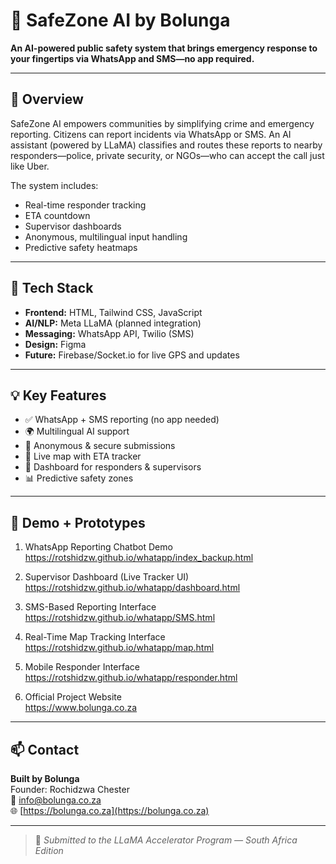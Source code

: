 # 🚨 SafeZone AI by Bolunga

**An AI-powered public safety system that brings emergency response to your fingertips via WhatsApp and SMS—no app required.**

---

## 📌 Overview

SafeZone AI empowers communities by simplifying crime and emergency reporting. Citizens can report incidents via WhatsApp or SMS. An AI assistant (powered by LLaMA) classifies and routes these reports to nearby responders—police, private security, or NGOs—who can accept the call just like Uber. 

The system includes:
- Real-time responder tracking
- ETA countdown
- Supervisor dashboards
- Anonymous, multilingual input handling
- Predictive safety heatmaps

---

## 🔧 Tech Stack

- **Frontend:** HTML, Tailwind CSS, JavaScript
- **AI/NLP:** Meta LLaMA (planned integration)
- **Messaging:** WhatsApp API, Twilio (SMS)
- **Design:** Figma
- **Future:** Firebase/Socket.io for live GPS and updates

---

## 💡 Key Features

- ✅ WhatsApp + SMS reporting (no app needed)
- 🌍 Multilingual AI support
- 🔐 Anonymous & secure submissions
- 📍 Live map with ETA tracker
- 🧭 Dashboard for responders & supervisors
- 📊 Predictive safety zones

---

## 🎥 Demo + Prototypes


 
1. WhatsApp Reporting Chatbot Demo  
   https://rotshidzw.github.io/whatapp/index_backup.html

2. Supervisor Dashboard (Live Tracker UI)  
   https://rotshidzw.github.io/whatapp/dashboard.html

3. SMS-Based Reporting Interface  
   https://rotshidzw.github.io/whatapp/SMS.html

4. Real-Time Map Tracking Interface  
   https://rotshidzw.github.io/whatapp/map.html

5. Mobile Responder Interface  
   https://rotshidzw.github.io/whatapp/responder.html

6. Official Project Website  
   https://www.bolunga.co.za

---

## 📫 Contact

**Built by Bolunga**  
Founder: Rochidzwa Chester  
📧 [info@bolunga.co.za](mailto:info@bolunga.co.za)  
🌐 [https://bolunga.co.za](https://bolunga.co.za)

---

> 🔐 *Submitted to the LLaMA Accelerator Program — South Africa Edition*
